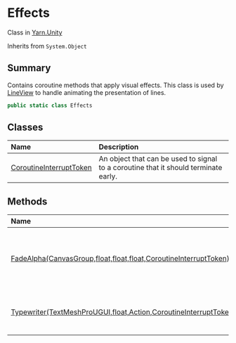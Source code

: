 # Effects

Class in [Yarn.Unity](/docs/api/csharp/yarn.unity.md)

Inherits from `System.Object`

## Summary


Contains coroutine methods that apply visual effects. This class is used
by  <a href="yarn.unity.lineview.md">LineView</a>  to handle animating the presentation of lines.


```csharp
public static class Effects
```

## Classes

|Name|Description|
|:---|:---|
|[CoroutineInterruptToken](/docs/api/csharp/yarn.unity.effects.coroutineinterrupttoken.md)|An object that can be used to signal to a coroutine that it should terminate early.|

## Methods

|Name|Description|
|:---|:---|
|[FadeAlpha(CanvasGroup,float,float,float,CoroutineInterruptToken)](/docs/api/csharp/yarn.unity.effects.fadealpha.md)|A coroutine that fades a  <code>UnityEngine.CanvasGroup</code>  object's opacity from  <code>from</code>  to  <code>to</code>  over the course of  <code>fadeTime</code>  seconds, and then invokes  <code>onComplete</code> .|
|[Typewriter(TextMeshProUGUI,float,Action,CoroutineInterruptToken)](/docs/api/csharp/yarn.unity.effects.typewriter.md)|A coroutine that gradually reveals the text in a  <code>TMPro.TextMeshProUGUI</code>  object over time.|

